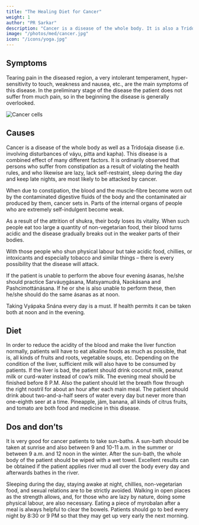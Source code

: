 ```yaml
---
title: "The Healing Diet for Cancer"
weight: 1
author: "PR Sarkar"
description: "Cancer is a disease of the whole body. It is also a Tridośaja disease  involving disturbances of váyu, pitta and kapha. It is a combined effect of many different factors"
image: "/photos/med/cancer.jpg"
icon: "/icons/yoga.jpg"
---
```





## Symptoms 

Tearing pain in the diseased region, a very intolerant temperament, hyper-sensitivity to touch, weakness and nausea, etc., are the main symptoms of this disease. In the preliminary stage of the disease the patient does not suffer from much pain, so in the beginning the disease is generally overlooked.

![Cancer cells](/photos/med/cancer.jpg)


## Causes

Cancer is a disease of the whole body as well as a Tridośaja disease (i.e. involving disturbances of váyu, pitta and kapha). This disease is a combined effect of many different factors. It is ordinarily observed that persons who suffer from constipation as a result of violating the health rules, and who likewise are lazy, lack self-restraint, sleep during the day and keep late nights, are most likely to be attacked by cancer.

When due to constipation, the blood and the muscle-fibre become worn out by the contaminated digestive fluids of the body and the contaminated air produced by them, cancer sets in. Parts of the internal organs of people who are extremely self-indulgent become weak. 

As a result of the attrition of shukra, their body loses its vitality. When such people eat too large a quantity of non-vegetarian food, their blood turns acidic and the disease gradually breaks out in the weaker parts of their bodies.

With those people who shun physical labour but take acidic food, chillies, or intoxicants and especially tobacco and similar things – there is every possibility that the disease will attack.

<!-- Treatment= The appropriate ásanas and mudrás will have to be prescribed after ascertaining the reasons why the patient is suffering from the disease. Constipation is generally one cause of this disease, so special attention must be paid to regular clearance of the bowels.
Morning – Utkśepa Mudrá, Násápána, Diirgha Prańáma, Yogamudrá, Bhújauṋgásana and Karkat́a Práńáyáma.
Noon – Same as in the morning except Utkśepa Mudrá and Násápána.
Evening – Matsyendrásana, Padahastásana, Utkat́a Vajrásana and Karmásana.
 -->
If the patient is unable to perform the above four evening ásanas, he/she should practice Sarváuṋgásana, Matsyamudrá, Naokásana and Pashcimottánásana. If he or she is also unable to perform these, then he/she should do the same ásanas as at noon.

Taking Vyápaka Snána every day is a must. If health permits it can be taken both at noon and in the evening.

## Diet

In order to reduce the acidity of the blood and make the liver function normally, patients will have to eat alkaline foods as much as possible, that is, all kinds of fruits and roots, vegetable soups, etc. Depending on the condition of the liver, sufficient milk will also have to be consumed by patients. If the liver is bad, the patient should drink coconut milk, peanut milk or curd-water instead of cow’s milk. The evening meal should be finished before 8 P.M. Also the patient should let the breath flow through the right nostril for about an hour after each main meal. The patient should drink about two-and-a-half seers of water every day but never more than one-eighth seer at a time. Pineapple, jám, banana, all kinds of citrus fruits, and tomato are both food and medicine in this disease.


## Dos and don’ts

It is very good for cancer patients to take sun-baths. A sun-bath should be taken at sunrise and also between 9 and 10-11 a.m. in the summer or between 9 a.m. and 12 noon in the winter. After the sun-bath, the whole body of the patient should be wiped with a wet towel. Excellent results can be obtained if the patient applies river mud all over the body every day and afterwards bathes in the river. 

Sleeping during the day, staying awake at night, chillies, non-vegetarian food, and sexual relations are to be strictly avoided. Walking in open places as the strength allows, and, for those who are lazy by nature, doing some physical labour, are also necessary. Eating a piece of myrobalan after a meal is always helpful to clear the bowels. Patients should go to bed every night by 8:30 or 9 PM so that they may get up very early the next morning.
